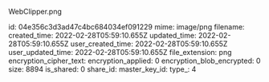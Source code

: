 WebClipper.png

id: 04e356c3d3ad47c4bc684034ef091229
mime: image/png
filename: 
created_time: 2022-02-28T05:59:10.655Z
updated_time: 2022-02-28T05:59:10.655Z
user_created_time: 2022-02-28T05:59:10.655Z
user_updated_time: 2022-02-28T05:59:10.655Z
file_extension: png
encryption_cipher_text: 
encryption_applied: 0
encryption_blob_encrypted: 0
size: 8894
is_shared: 0
share_id: 
master_key_id: 
type_: 4